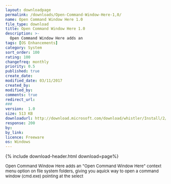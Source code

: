 ```yaml
---
layout: downloadpage
permalink: /downloads/Open-Command-Window-Here-1,0/
name: Open Command Window Here 1.0
file_type: download
title: Open Command Window Here 1.0
description: >-
  Open Command Window Here adds an
tags: [OS Enhancements]
category: System
sort_order: 100
rating: 100
changefreq: monthly
priority: 0.5
published: true
create_date:
modified_date: 03/11/2017
created_by:
modified_by:
comments: true
redirect_url:
###
version:  1.0
size: 513 KB
downloadurl: http://download.microsoft.com/download/whistler/Install/2/WXP/EN-US/CmdHerePowertoySetup.exe
response: 200
by:
by_link:
licence: Freeware
os: Windows
---
```


{% include download-header.html download=page%}

<p style="fix-download-text !important">
<p><font size="2"><p>Open Command Window Here adds an "Open Command Window Here" context menu option on file system folders, giving you aquick way to open a command window (cmd.exe) pointing at the select</p></p></p>
